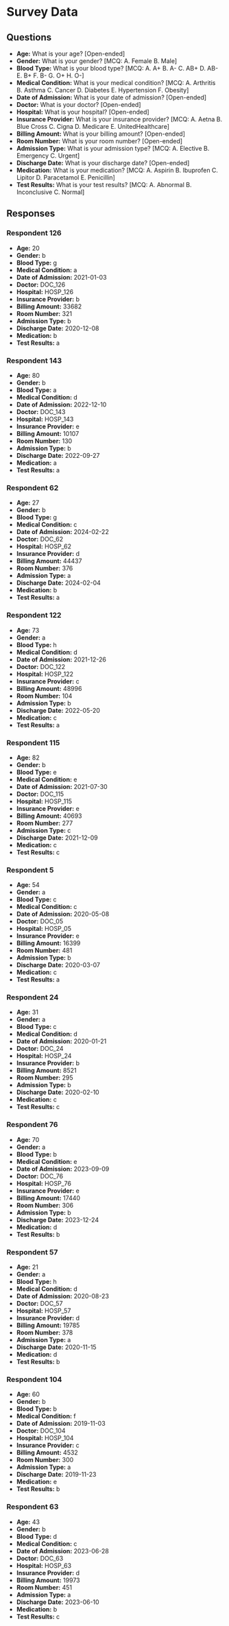 # Survey Data

## Questions

- **Age:** What is your age? [Open-ended]
- **Gender:** What is your gender? [MCQ: A. Female B. Male]
- **Blood Type:** What is your blood type? [MCQ: A. A+ B. A- C. AB+ D. AB- E. B+ F. B- G. O+ H. O-]
- **Medical Condition:** What is your medical condition? [MCQ: A. Arthritis B. Asthma C. Cancer D. Diabetes E. Hypertension F. Obesity]
- **Date of Admission:** What is your date of admission? [Open-ended]
- **Doctor:** What is your doctor? [Open-ended]
- **Hospital:** What is your hospital? [Open-ended]
- **Insurance Provider:** What is your insurance provider? [MCQ: A. Aetna B. Blue Cross C. Cigna D. Medicare E. UnitedHealthcare]
- **Billing Amount:** What is your billing amount? [Open-ended]
- **Room Number:** What is your room number? [Open-ended]
- **Admission Type:** What is your admission type? [MCQ: A. Elective B. Emergency C. Urgent]
- **Discharge Date:** What is your discharge date? [Open-ended]
- **Medication:** What is your medication? [MCQ: A. Aspirin B. Ibuprofen C. Lipitor D. Paracetamol E. Penicillin]
- **Test Results:** What is your test results? [MCQ: A. Abnormal B. Inconclusive C. Normal]

## Responses

### Respondent 126

- **Age:** 20
- **Gender:** b
- **Blood Type:** g
- **Medical Condition:** a
- **Date of Admission:** 2021-01-03
- **Doctor:** DOC_126
- **Hospital:** HOSP_126
- **Insurance Provider:** b
- **Billing Amount:** 33682
- **Room Number:** 321
- **Admission Type:** b
- **Discharge Date:** 2020-12-08
- **Medication:** b
- **Test Results:** a

### Respondent 143

- **Age:** 80
- **Gender:** b
- **Blood Type:** a
- **Medical Condition:** d
- **Date of Admission:** 2022-12-10
- **Doctor:** DOC_143
- **Hospital:** HOSP_143
- **Insurance Provider:** e
- **Billing Amount:** 10107
- **Room Number:** 130
- **Admission Type:** b
- **Discharge Date:** 2022-09-27
- **Medication:** a
- **Test Results:** a

### Respondent 62

- **Age:** 27
- **Gender:** b
- **Blood Type:** g
- **Medical Condition:** c
- **Date of Admission:** 2024-02-22
- **Doctor:** DOC_62
- **Hospital:** HOSP_62
- **Insurance Provider:** d
- **Billing Amount:** 44437
- **Room Number:** 376
- **Admission Type:** a
- **Discharge Date:** 2024-02-04
- **Medication:** b
- **Test Results:** a

### Respondent 122

- **Age:** 73
- **Gender:** a
- **Blood Type:** h
- **Medical Condition:** d
- **Date of Admission:** 2021-12-26
- **Doctor:** DOC_122
- **Hospital:** HOSP_122
- **Insurance Provider:** c
- **Billing Amount:** 48996
- **Room Number:** 104
- **Admission Type:** b
- **Discharge Date:** 2022-05-20
- **Medication:** c
- **Test Results:** a

### Respondent 115

- **Age:** 82
- **Gender:** b
- **Blood Type:** e
- **Medical Condition:** e
- **Date of Admission:** 2021-07-30
- **Doctor:** DOC_115
- **Hospital:** HOSP_115
- **Insurance Provider:** e
- **Billing Amount:** 40693
- **Room Number:** 277
- **Admission Type:** c
- **Discharge Date:** 2021-12-09
- **Medication:** c
- **Test Results:** c

### Respondent 5

- **Age:** 54
- **Gender:** a
- **Blood Type:** c
- **Medical Condition:** c
- **Date of Admission:** 2020-05-08
- **Doctor:** DOC_05
- **Hospital:** HOSP_05
- **Insurance Provider:** e
- **Billing Amount:** 16399
- **Room Number:** 481
- **Admission Type:** b
- **Discharge Date:** 2020-03-07
- **Medication:** c
- **Test Results:** a

### Respondent 24

- **Age:** 31
- **Gender:** a
- **Blood Type:** c
- **Medical Condition:** d
- **Date of Admission:** 2020-01-21
- **Doctor:** DOC_24
- **Hospital:** HOSP_24
- **Insurance Provider:** b
- **Billing Amount:** 8521
- **Room Number:** 295
- **Admission Type:** b
- **Discharge Date:** 2020-02-10
- **Medication:** c
- **Test Results:** c

### Respondent 76

- **Age:** 70
- **Gender:** a
- **Blood Type:** b
- **Medical Condition:** e
- **Date of Admission:** 2023-09-09
- **Doctor:** DOC_76
- **Hospital:** HOSP_76
- **Insurance Provider:** e
- **Billing Amount:** 17440
- **Room Number:** 306
- **Admission Type:** b
- **Discharge Date:** 2023-12-24
- **Medication:** d
- **Test Results:** b

### Respondent 57

- **Age:** 21
- **Gender:** a
- **Blood Type:** h
- **Medical Condition:** d
- **Date of Admission:** 2020-08-23
- **Doctor:** DOC_57
- **Hospital:** HOSP_57
- **Insurance Provider:** d
- **Billing Amount:** 19785
- **Room Number:** 378
- **Admission Type:** a
- **Discharge Date:** 2020-11-15
- **Medication:** d
- **Test Results:** b

### Respondent 104

- **Age:** 60
- **Gender:** b
- **Blood Type:** b
- **Medical Condition:** f
- **Date of Admission:** 2019-11-03
- **Doctor:** DOC_104
- **Hospital:** HOSP_104
- **Insurance Provider:** c
- **Billing Amount:** 4532
- **Room Number:** 300
- **Admission Type:** a
- **Discharge Date:** 2019-11-23
- **Medication:** e
- **Test Results:** b

### Respondent 63

- **Age:** 43
- **Gender:** b
- **Blood Type:** d
- **Medical Condition:** c
- **Date of Admission:** 2023-06-28
- **Doctor:** DOC_63
- **Hospital:** HOSP_63
- **Insurance Provider:** d
- **Billing Amount:** 19973
- **Room Number:** 451
- **Admission Type:** a
- **Discharge Date:** 2023-06-10
- **Medication:** b
- **Test Results:** c

